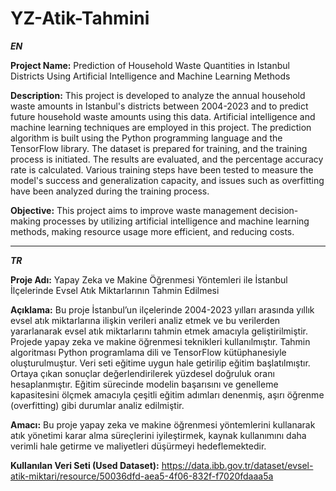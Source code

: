# YZ-Atik-Tahmini

***EN***

**Project Name:** Prediction of Household Waste Quantities in Istanbul Districts Using Artificial Intelligence and Machine Learning Methods

**Description:** This project is developed to analyze the annual household waste amounts in Istanbul's districts between 2004-2023 and to predict future household waste amounts using this data. Artificial intelligence and machine learning techniques are employed in this project. The prediction algorithm is built using the Python programming language and the TensorFlow library. The dataset is prepared for training, and the training process is initiated. The results are evaluated, and the percentage accuracy rate is calculated. Various training steps have been tested to measure the model's success and generalization capacity, and issues such as overfitting have been analyzed during the training process.

**Objective:** This project aims to improve waste management decision-making processes by utilizing artificial intelligence and machine learning methods, making resource usage more efficient, and reducing costs.

-------------------------------------------------------------------------------------------------------------------------------

***TR***

**Proje Adı:** Yapay Zeka ve Makine Öğrenmesi Yöntemleri ile İstanbul İlçelerinde
Evsel Atık Miktarlarının Tahmin Edilmesi

**Açıklama:** Bu proje İstanbul’un ilçelerinde 2004-2023 yılları arasında yıllık evsel
atık miktarlarına ilişkin verileri analiz etmek ve bu verilerden yararlanarak evsel
atık miktarlarını tahmin etmek amacıyla geliştirilmiştir. Projede yapay zeka ve
makine öğrenmesi teknikleri kullanılmıştır. Tahmin algoritması Python
programlama dili ve TensorFlow kütüphanesiyle oluşturulmuştur. Veri seti eğitime
uygun hale getirilip eğitim başlatılmıştır. Ortaya çıkan sonuçlar değerlendirilerek
yüzdesel doğruluk oranı hesaplanmıştır. Eğitim sürecinde modelin başarısını ve
genelleme kapasitesini ölçmek amacıyla çeşitli eğitim adımları denenmiş, aşırı
öğrenme (overfitting) gibi durumlar analiz edilmiştir.

**Amacı:** Bu proje yapay zeka ve makine öğrenmesi yöntemlerini kullanarak atık
yönetimi karar alma süreçlerini iyileştirmek, kaynak kullanımını daha verimli hale
getirme ve maliyetleri düşürmeyi hedeflemektedir.

**Kullanılan Veri Seti (Used Dataset):** https://data.ibb.gov.tr/dataset/evsel-atik-miktari/resource/50036dfd-aea5-4f06-832f-f7020fdaaa5a
